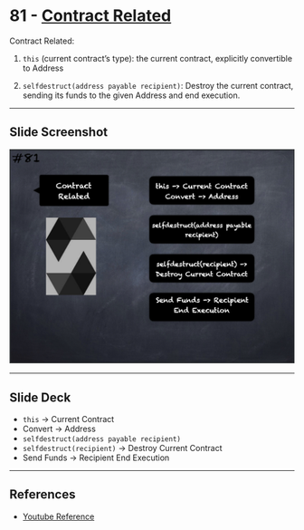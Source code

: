 # 81 - [Contract Related](Contract%20Related.md)
Contract Related:

1. `this` (current contract’s type): the current contract, explicitly convertible to Address
    
2. `selfdestruct(address payable recipient)`: Destroy the current contract, sending its funds to the given Address and end execution.

___
## Slide Screenshot
![081.png](../../images/2.Solidity%20101/081.png)
___
## Slide Deck
- `this` -> Current Contract
- Convert -> Address
- `selfdestruct(address payable recipient)`
- `selfdestruct(recipient)` -> Destroy Current Contract
- Send Funds -> Recipient End Execution
___
## References
- [Youtube Reference](https://www.youtube.com/watch?v=_oN7XuyhoZA)


